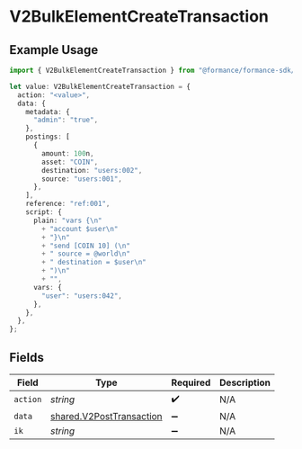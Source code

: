 # V2BulkElementCreateTransaction

## Example Usage

```typescript
import { V2BulkElementCreateTransaction } from "@formance/formance-sdk/sdk/models/shared";

let value: V2BulkElementCreateTransaction = {
  action: "<value>",
  data: {
    metadata: {
      "admin": "true",
    },
    postings: [
      {
        amount: 100n,
        asset: "COIN",
        destination: "users:002",
        source: "users:001",
      },
    ],
    reference: "ref:001",
    script: {
      plain: "vars {\n"
        + "account $user\n"
        + "}\n"
        + "send [COIN 10] (\n"
        + "	source = @world\n"
        + "	destination = $user\n"
        + ")\n"
        + "",
      vars: {
        "user": "users:042",
      },
    },
  },
};
```

## Fields

| Field                                                                       | Type                                                                        | Required                                                                    | Description                                                                 |
| --------------------------------------------------------------------------- | --------------------------------------------------------------------------- | --------------------------------------------------------------------------- | --------------------------------------------------------------------------- |
| `action`                                                                    | *string*                                                                    | :heavy_check_mark:                                                          | N/A                                                                         |
| `data`                                                                      | [shared.V2PostTransaction](../../../sdk/models/shared/v2posttransaction.md) | :heavy_minus_sign:                                                          | N/A                                                                         |
| `ik`                                                                        | *string*                                                                    | :heavy_minus_sign:                                                          | N/A                                                                         |